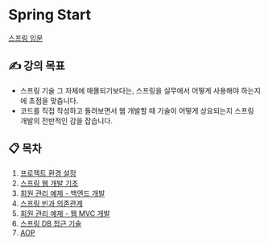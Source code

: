 # Spring Start
[스프링 입문](https://www.inflearn.com/course/%EC%8A%A4%ED%94%84%EB%A7%81-%EC%9E%85%EB%AC%B8-%EC%8A%A4%ED%94%84%EB%A7%81%EB%B6%80%ED%8A%B8#)

## ✍️ 강의 목표
- 스프링 기술 그 자체에 매몰되기보다는, 스프링을 실무에서 어떻게 사용해야 하는지에 초점을 맞춥니다.
- 코드를 직접 작성하고 돌려보면서 웹 개발할 때 기술이 어떻게 상요되는지 스프링 개발의 전반적인 감을 잡습니다.

## 📋 목차
1. [프로젝트 환경 설정](https://github.com/muyaaho/spring-start/blob/main/docs/01%20%ED%94%84%EB%A1%9C%EC%A0%9D%ED%8A%B8%20%ED%99%98%EA%B2%BD%20%EC%84%A4%EC%A0%95.md)
2. [스프링 웹 개발 기초](https://github.com/muyaaho/spring-start/blob/main/docs/02%20%EC%8A%A4%ED%94%84%EB%A7%81%20%EC%9B%B9%20%EA%B0%9C%EB%B0%9C%20%EA%B8%B0%EC%B4%88.md)
3. [회원 관리 예제 - 백엔드 개발](https://github.com/muyaaho/spring-start/blob/main/docs/03%20%ED%9A%8C%EC%9B%90%20%EA%B4%80%EB%A6%AC%20%EC%98%88%EC%A0%9C%20-%20%EB%B0%B1%EC%97%94%EB%93%9C%20%EA%B0%9C%EB%B0%9C.md)
4. [스프링 빈과 의존관계](https://github.com/muyaaho/spring-start/blob/main/docs/04%20%EC%8A%A4%ED%94%84%EB%A7%81%20%EB%B9%88%EA%B3%BC%20%EC%9D%98%EC%A1%B4%EA%B4%80%EA%B3%84.md)
5. [회원 관리 예제 - 웹 MVC 개발](https://github.com/muyaaho/spring-start/blob/main/docs/05%20%ED%9A%8C%EC%9B%90%20%EA%B4%80%EB%A6%AC%20%EC%98%88%EC%A0%9C%20-%20%EC%9B%B9%20MVC%20%EA%B0%9C%EB%B0%9C.md)
6. [스프링 DB 접근 기술](https://github.com/muyaaho/spring-start/blob/main/docs/06%20%EC%8A%A4%ED%94%84%EB%A7%81%20DB%20%EC%A0%91%EA%B7%BC%20%EA%B8%B0%EC%88%A0.md)
7. [AOP](https://github.com/muyaaho/spring-start/blob/main/docs/07%20AOP.md)
